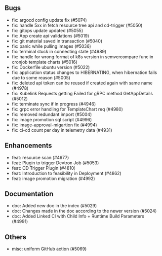 ## Bugs
- fix: argocd config update fix (#5074)
- fix: handle 5xx in fetch resource tree api and cd-trigger (#5050)
- fix: gitops update updated (#5055)
- fix: App create api validations (#5019)
- fix: git material saved in transaction (#5040)
- fix: panic while pulling images (#5036)
- fix: terminal stuck in connecting state (#4989)
- fix: handle for wrong format of k8s version in semvercompare func in cronjob template charts (#5016)
- fix: Dockerfile ubuntu version (#5022)
- fix: application status changes to HIBERNATING, when hibernation fails due to some reason (#5005)
- fix: deleted api token can be reused if created again with same name (#4978)
- fix: Kubelink Requests getting Failed for gRPC method GetAppDetails (#5012)
- fix: terminate sync if in progress  (#4946)
- fix: grpc error handling for TemplateChart req (#4980)
- fix: removed redundant import (#5004)
- fix: image promotion sql script (#4996)
- fix: image-approval-migartion fix (#4994)
- fix: ci-cd count per day in telemetry data (#4931)
## Enhancements
- feat: resource scan  (#4977)
- feat: Plugin to trigger Devtron Job (#5053)
- feat: CD Trigger Plugin (#4810)
- feat: Introduction to feasibility in Deployment (#4862)
- feat: image promotion migration (#4992)
## Documentation
- doc: Added new doc in the index (#5029)
- doc: Changes made in the doc according to the newer version (#5024)
- doc: Added Linked CI with Child Info + Runtime Build Parameters (#4991)
## Others
- misc: uniform GitHub action (#5069)
